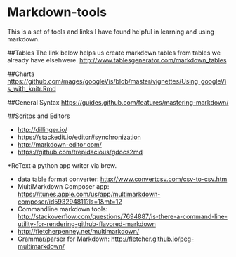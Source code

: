 # Markdown-tools
This is a set of tools and links I have found helpful in learning and using markdown.

##Tables
The link below helps us create markdown tables from tables we already have elsehwere.
http://www.tablesgenerator.com/markdown_tables

##Charts
https://github.com/mages/googleVis/blob/master/vignettes/Using_googleVis_with_knitr.Rmd

##General Syntax
https://guides.github.com/features/mastering-markdown/

##Scritps and Editors
* http://dillinger.io/
* https://stackedit.io/editor#synchronization
* http://markdown-editor.com/
* https://github.com/trepidacious/gdocs2md

*ReText a python app writer via brew.
* data table format converter: http://www.convertcsv.com/csv-to-csv.htm
* MultiMarkdown Composer app: https://itunes.apple.com/us/app/multimarkdown-composer/id593294811?ls=1&mt=12
* Commandline markdown tools: http://stackoverflow.com/questions/7694887/is-there-a-command-line-utility-for-rendering-github-flavored-markdown
* http://fletcherpenney.net/multimarkdown/
* Grammar/parser for Markdown: http://fletcher.github.io/peg-multimarkdown/
